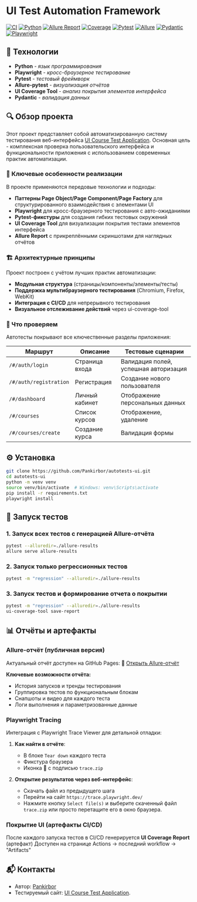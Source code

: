 # UI Test Automation Framework

[![CI][ci-badge]][ci-url]
[![Python][py-badge]][py-url]
[![Allure Report][allure-report-badge]][allure-report-url]
[![Coverage][cov-badge]][cov-url]
[![Pytest][pytest-badge]][pytest-url]
[![Allure][allure-badge]][allure-url]
[![Pydantic][pydantic-badge]][pydantic-url]
[![Playwright][playwright-bage]][playwright-url]

[pydantic-badge]: https://img.shields.io/badge/Pydantic-2.11.7-0C4B33?logo=pydantic
[pydantic-url]: https://pypi.org/project/pydantic/
[ci-badge]:https://github.com/Pankirbor/autotests-ui/actions/workflows/tests.yml/badge.svg
[ci-url]:https://github.com/Pankirbor/autotests-ui/actions
[cov-badge]: https://img.shields.io/badge/UI_Coverage-95%25-green
[cov-url]: https://github.com/Pankirbor/autotests-ui/actions/runs/16933308440/artifacts/3753381098
[allure-report-badge]: https://img.shields.io/badge/Allure_Report-Latest-blueviolet?logo=allure
[allure-report-url]: https://pankirbor.github.io/autotests-ui/
[py-badge]: https://img.shields.io/badge/Python-3.11%2B-blue?logo=python
[py-url]: https://www.python.org/
[pytest-badge]: https://img.shields.io/badge/Pytest-8.4.1-0A9EDC?logo=pytest&logoColor=white
[pytest-url]: https://pypi.org/project/pytest/
[allure-badge]: https://img.shields.io/badge/allure--pytest-2.15.0-red
[allure-url]: https://pypi.org/project/allure-pytest/
[playwright-bage]: https://img.shields.io/badge/Playwright-1.53.0-2EAD33?logo=playwright
[playwright-url]: https://playwright.dev

## 🔧 Технологии

- **Python** - *язык программирования*
- **Playwright** - *кросс-браузерное тестирование*
- **Pytest** - *тестовый фреймворк*
- **Allure-pytest** - *визуализация отчётов*
- **UI Coverage Tool** - *анализ покрытия элементов интерфейса*
- **Pydantic** - *валидация данных*

## 🔍 Обзор проекта
Этот проект представляет собой автоматизированную систему тестирования веб-интерфейса [UI Course Test Application](https://nikita-filonov.github.io/qa-automation-engineer-ui-course/).
Основная цель - комплексная проверка пользовательского интерфейса и функциональности приложения с использованием современных практик автоматизации.

### 🔧 Ключевые особенности реализации

В проекте применяются передовые технологии и подходы:

- **Паттерны Page Object/Page Component/Page Factory** для структурированного взаимодействия с элементами UI
- **Playwright** для кросс-браузерного тестирования с авто-ожиданиями
- **Pytest-фикстуры** для создания гибких тестовых окружений
- **UI Coverage Tool** для визуализации покрытия тестами элементов интерфейса
- **Allure Report** с прикреплёнными скриншотами для наглядных отчётов

### 🏗 Архитектурные принципы

Проект построен с учётом лучших практик автоматизации:

- **Модульная структура** (страницы/компоненты/элементы/тесты)
- **Поддержка мультибраузерного тестирования** (Chromium, Firefox, WebKit)
- **Интеграция с CI/CD** для непрерывного тестирования
- **Визуальное отслеживание действий** через ui-coverage-tool

### 🧪 Что проверяем

Автотесты покрывают все ключественные разделы приложения:

| Маршрут | Описание | Тестовые сценарии |
|---------|----------|-------------------|
| `/#/auth/login` | Страница входа | Валидация полей, успешная авторизация |
| `/#/auth/registration` | Регистрация | Создание нового пользователя |
| `/#/dashboard` | Личный кабинет | Отображение персональных данных |
| `/#/courses` | Список курсов | Отображение, удаление |
| `/#/courses/create` | Создание курса | Валидация формы |

## ⚙️ Установка
```bash
git clone https://github.com/Pankirbor/autotests-ui.git
cd autotests-ui
python -m venv venv
source venv/bin/activate  # Windows: venv\Scripts\activate
pip install -r requirements.txt
playwright install
```
## 🚀 Запуск тестов
### 1. Запуск всех тестов с генерацией Allure-отчёта
```bash
pytest --alluredir=./allure-results
allure serve allure-results
```

### 2. Запуск только регрессионных тестов
```bash
pytest -m "regression" --alluredir=./allure-results
```
### 3. Запуск тестов и формирование отчета о покрытии
```bash
pytest -m "regression" --alluredir=./allure-results
ui-coverage-tool save-report
```

## 📊 Отчёты и артефакты

### Allure-отчёт (публичная версия)
Актуальный отчёт доступен на GitHub Pages:
📌 [Открыть Allure-отчёт](https://pankirbor.github.io/autotests-ui/)

**Ключевые возможности отчёта:**
- История запусков и тренды тестирования
- Группировка тестов по функциональным блокам
- Снапшоты и видео для каждого теста
- Логи выполнения и параметризованные данные

### Playwright Tracing
Интеграция с Playwright Trace Viewer для детальной отладки:

1. **Как найти в отчёте**:
   - В блоке `Tear down` каждого теста
   - Фикстура браузера
   - Иконка 📁 с подписью `trace.zip`

2. **Открытие результатов через веб-интерфейс**:
   - Скачать файл из предыдущего шага
   - Перейти на сайт `https://trace.playwright.dev/`
   - Нажмите кнопку `Select file(s)` и выберите скаченный файл `trace.zip` или просто перетащите его в окно браузера.

### Покрытие UI (артефакты CI/CD)
После каждого запуска тестов в CI/CD генерируется **UI Coverage Report** (артефакт)
   Доступен на странице Actions → последний workflow → "Artifacts"

###


## 📬 Контакты
- Автор: [Pankirbor](https://github.com/Pankirbor)
- Тестируемый сайт: [UI Course Test Application](https://nikita-filonov.github.io/qa-automation-engineer-ui-course/).

